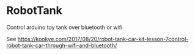 # RobotTank
Control arduino toy tank over bluetooth or wifi

See https://kookye.com/2017/08/20/robot-tank-car-kit-lesson-7control-robot-tank-car-through-wifi-and-bluetooth/
